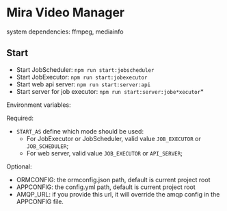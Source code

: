 # Mira Video Manager
 
system dependencies: ffmpeg, mediainfo

## Start
- Start JobScheduler: `npm run start:jobscheduler`
- Start JobExecutor: `npm run start:jobexecutor`
- Start web api server: `npm run start:server:api`
- Start server for job executor: `npm run start:server:jobe*xecutor`*

Environment variables:

Required:
- `START_AS` define which mode should be used: 
  - For JobExecutor or JobScheduler, valid value `JOB_EXECUTOR` or `JOB_SCHEDULER`;
  - For web server, valid value `JOB_EXECUTOR` or `API_SERVER`;

Optional:
- ORMCONFIG: the ormconfig.json path, default is current project root
- APPCONFIG: the config.yml path, default is current project root
- AMQP_URL: if you provide this url, it will override the amqp config in the APPCONFIG file.